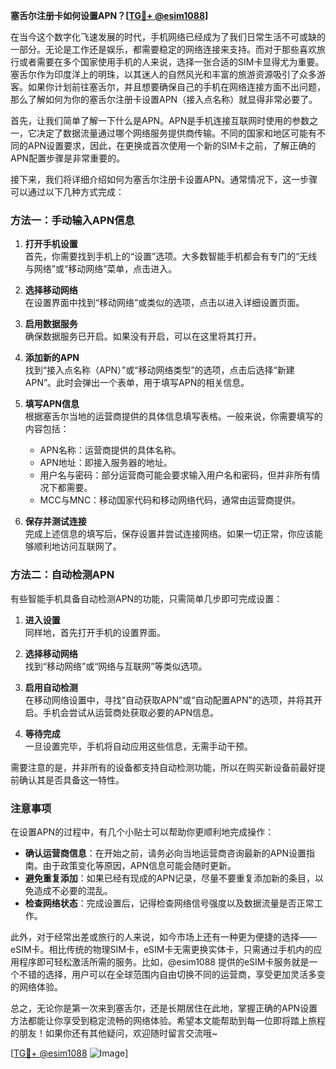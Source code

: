**塞舌尔注册卡如何设置APN？[[TG💪+ @esim1088](https://t.me/s/esim1088)]**

在当今这个数字化飞速发展的时代，手机网络已经成为了我们日常生活不可或缺的一部分。无论是工作还是娱乐，都需要稳定的网络连接来支持。而对于那些喜欢旅行或者需要在多个国家使用手机的人来说，选择一张合适的SIM卡显得尤为重要。塞舌尔作为印度洋上的明珠，以其迷人的自然风光和丰富的旅游资源吸引了众多游客。如果你计划前往塞舌尔，并且想要确保自己的手机在网络连接方面不出问题，那么了解如何为你的塞舌尔注册卡设置APN（接入点名称）就显得非常必要了。

首先，让我们简单了解一下什么是APN。APN是手机连接互联网时使用的参数之一，它决定了数据流量通过哪个网络服务提供商传输。不同的国家和地区可能有不同的APN设置要求，因此，在更换或首次使用一个新的SIM卡之前，了解正确的APN配置步骤是非常重要的。

接下来，我们将详细介绍如何为塞舌尔注册卡设置APN。通常情况下，这一步骤可以通过以下几种方式完成：

### 方法一：手动输入APN信息

1. **打开手机设置**  
   首先，你需要找到手机上的“设置”选项。大多数智能手机都会有专门的“无线与网络”或“移动网络”菜单，点击进入。

2. **选择移动网络**  
   在设置界面中找到“移动网络”或类似的选项，点击以进入详细设置页面。

3. **启用数据服务**  
   确保数据服务已开启。如果没有开启，可以在这里将其打开。

4. **添加新的APN**  
   找到“接入点名称（APN）”或“移动网络类型”的选项，点击后选择“新建APN”。此时会弹出一个表单，用于填写APN的相关信息。

5. **填写APN信息**  
   根据塞舌尔当地的运营商提供的具体信息填写表格。一般来说，你需要填写的内容包括：
   - APN名称：运营商提供的具体名称。
   - APN地址：即接入服务器的地址。
   - 用户名与密码：部分运营商可能会要求输入用户名和密码，但并非所有情况下都需要。
   - MCC与MNC：移动国家代码和移动网络代码，通常由运营商提供。

6. **保存并测试连接**  
   完成上述信息的填写后，保存设置并尝试连接网络。如果一切正常，你应该能够顺利地访问互联网了。

### 方法二：自动检测APN

有些智能手机具备自动检测APN的功能，只需简单几步即可完成设置：

1. **进入设置**  
   同样地，首先打开手机的设置界面。

2. **选择移动网络**  
   找到“移动网络”或“网络与互联网”等类似选项。

3. **启用自动检测**  
   在移动网络设置中，寻找“自动获取APN”或“自动配置APN”的选项，并将其开启。手机会尝试从运营商处获取必要的APN信息。

4. **等待完成**  
   一旦设置完毕，手机将自动应用这些信息，无需手动干预。

需要注意的是，并非所有的设备都支持自动检测功能，所以在购买新设备前最好提前确认其是否具备这一特性。

### 注意事项

在设置APN的过程中，有几个小贴士可以帮助你更顺利地完成操作：

- **确认运营商信息**：在开始之前，请务必向当地运营商咨询最新的APN设置指南。由于政策变化等原因，APN信息可能会随时更新。
- **避免重复添加**：如果已经有现成的APN记录，尽量不要重复添加新的条目，以免造成不必要的混乱。
- **检查网络状态**：完成设置后，记得检查网络信号强度以及数据流量是否正常工作。

此外，对于经常出差或旅行的人来说，如今市场上还有一种更为便捷的选择——eSIM卡。相比传统的物理SIM卡，eSIM卡无需更换实体卡，只需通过手机内的应用程序即可轻松激活所需的服务。比如，@esim1088 提供的eSIM卡服务就是一个不错的选择，用户可以在全球范围内自由切换不同的运营商，享受更加灵活多变的网络体验。

总之，无论你是第一次来到塞舌尔，还是长期居住在此地，掌握正确的APN设置方法都能让你享受到稳定流畅的网络体验。希望本文能帮助到每一位即将踏上旅程的朋友！如果你还有其他疑问，欢迎随时留言交流哦~

[[TG💪+ @esim1088](https://t.me/s/esim1088) ![Image](https://i.postimg.cc/4NQfJmqS/Snipaste-2025-05-13-00-14-12.png)]